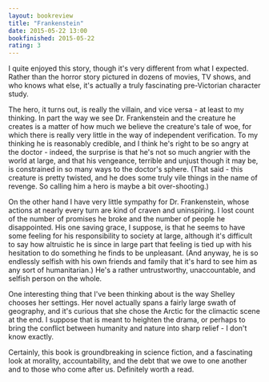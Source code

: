 ```yaml
---
layout: bookreview
title: "Frankenstein"
date: 2015-05-22 13:00
bookfinished: 2015-05-22
rating: 3
---
```


I quite enjoyed this story, though it's very different from what I expected.  Rather than the horror story pictured in dozens of movies, TV shows, and who knows what else, it's actually a truly fascinating pre-Victorian character study.



The hero, it turns out, is really the villain, and vice versa - at least to my thinking.  In part the way we see Dr. Frankenstein and the creature he creates is a matter of how much we believe the creature's tale of woe, for which there is really very little in the way of independent verification.  To my thinking he is reasonably credible, and I think he's right to be so angry at the doctor - indeed, the surprise is that he's not so much angrier with the world at large, and that his vengeance, terrible and unjust though it may be, is constrained in so many ways to the doctor's sphere.  (That said - this creature is pretty twisted, and he does some truly vile things in the name of revenge.  So calling him a hero is maybe a bit over-shooting.)



On the other hand I have very little sympathy for Dr. Frankenstein, whose actions at nearly every turn are kind of craven and uninspiring.  I lost count of the number of promises he broke and the number of people he disappointed.  His one saving grace, I suppose, is that he seems to have some feeling for his responsibility to society at large, although it's difficult to say how altruistic he is since in large part that feeling is tied up with his hesitation to do something he finds to be unpleasant. (And anyway, he is so endlessly selfish with his own friends and family that it's hard to see him as any sort of humanitarian.) He's a rather untrustworthy, unaccountable, and selfish person on the whole.



One interesting thing that I've been thinking about is the way Shelley chooses her settings.  Her novel actually spans a fairly large swath of geography, and it's curious that she chose the Arctic for the climactic scene at the end.  I suppose that is meant to heighten the drama, or perhaps to bring the conflict between humanity and nature into sharp relief - I don't know exactly.



Certainly, this book is groundbreaking in science fiction, and a fascinating look at morality, accountability, and the debt that we owe to one another and to those who come after us.  Definitely worth a read.